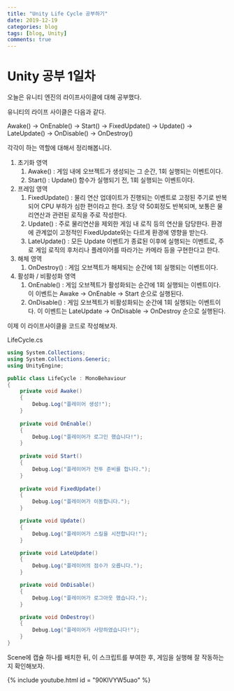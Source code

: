 ```yaml
---
title: "Unity Life Cycle 공부하기"
date: 2019-12-19
categories: blog
tags: [blog, Unity]
comments: true
---
```



# Unity 공부 1일차

오늘은 유니티 엔진의 라이프사이클에 대해 공부했다.

유니티의 라이프 사이클은 다음과 같다.



Awake() -> OnEnable() -> Start() -> FixedUpdate() -> Update() -> LateUpdate() -> OnDisable() -> OnDestroy()



각각이 하는 역할에 대해서 정리해봅니다.

1. 초기화 영역
   1. Awake() :
      게임 내에 오브젝트가 생성되는 그 순간, 1회 실행되는 이벤트이다.
   2. Start() :
      Update() 함수가 실행되기 전, 1회 실행되는 이벤트이다.
2. 프레임 영역
   1. FixedUpdate() :
      물리 연산 업데이트가 진행되는 이벤트로 고정된 주기로 반복되어 CPU 부하가 심한 편이라고 한다.
      초당 약 50회정도 반복되며, 보통은 물리연산과 관련된 로직을 주로 작성한다.
   2. Update() :
      주로 물리연산을 제외한 게임 내 로직 등의 연산을 담당한다. 환경에 관계없이 고정적인 FixedUpdate와는 다르게 환경에 영향을 받는다.
   3. LateUpdate() :
      모든 Update 이벤트가 종료된 이후에 실행되는 이벤트로, 주로 게임 로직의 후처리나 플레이어를 따라가는 카메라 등을 구현한다고 한다.
3. 해체 영역
   1. OnDestroy() :
      게임 오브젝트가 해체되는 순간에 1회 실행되는 이벤트이다.
4. 활성화 / 비활성화 영역
   1. OnEnable() :
      게임 오브젝트가 활성화되는 순간에 1회 실행되는 이벤트이다. 
      이 이벤트는 Awake -> OnEnable -> Start 순으로 실행된다.
   2. OnDisable() :
      게임 오브젝트가 비활성화되는 순간에 1회 실행되는 이벤트이다. 
      이 이벤트는 LateUpdate -> OnDisable -> OnDestroy 순으로 실행된다.



이제 이 라이프사이클을 코드로 작성해보자.



LifeCycle.cs

```c#
using System.Collections;
using System.Collections.Generic;
using UnityEngine;

public class LifeCycle : MonoBehaviour
{
    private void Awake()
    {
        Debug.Log("플레이어 생성!");
    }
    
    private void OnEnable()
    {
        Debug.Log("플레이어가 로그인 했습니다!");
    }
    
    private void Start()
    {
        Debug.Log("플레이어가 전투 준비를 합니다.");
    }
    
    private void FixedUpdate()
    {
        Debug.Log("플레이어가 이동합니다.");
    }

    private void Update()
    {
        Debug.Log("플레이어가 스킬을 시전합니다!");
    }

    private void LateUpdate()
    {
        Debug.Log("플레이어의 점수가 오릅니다.");
    }

    private void OnDisable()
    {
        Debug.Log("플레이어가 로그아웃 했습니다.");
    }

    private void OnDestroy()
    {
        Debug.Log("플레이어가 사망하였습니다!");
    }
}
```



Scene에 캡슐 하나를 배치한 뒤, 이 스크립트를 부여한 후, 게임을 실행해 잘 작동하는지 확인해보자.

{% include youtube.html id = "90KIVYW5uao" %}









